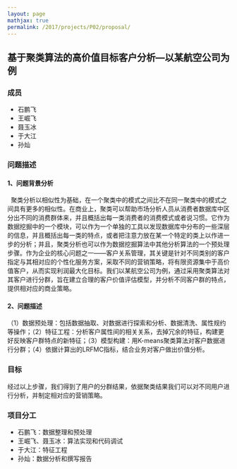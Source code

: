 ```yaml
---
layout: page
mathjax: true
permalink: /2017/projects/P02/proposal/
---
```


## 基于聚类算法的高价值目标客户分析—以某航空公司为例
### 成员

- 石鹏飞
- 王崛飞
- 聂玉冰
- 于大江
- 孙灿


### 问题描述
#### 1、问题背景分析
   聚类分析以相似性为基础，在一个聚类中的模式之间比不在同一聚类中的模式之间具有更多的相似性。在商业上，聚类可以帮助市场分析人员从消费者数据库中区分出不同的消费群体来，并且概括出每一类消费者的消费模式或者说习惯。它作为数据挖掘中的一个模块，可以作为一个单独的工具以发现数据库中分布的一些深层的信息，并且概括出每一类的特点，或者把注意力放在某一个特定的类上以作进一步的分析；并且，聚类分析也可以作为数据挖掘算法中其他分析算法的一个预处理步骤。作为企业的核心问题之一——客户关系管理，其关键是针对不同类别的客户指定与其相对应的个性化服务方案，采取不同的营销策略，将有限资源集中于高价值客户，从而实现利润最大化目标。我们以某航空公司为例，通过采用聚类算法对其客户进行分群，旨在建立合理的客户价值评估模型，并分析不同客户群的特点，提供相对应的商业策略。

#### 2、问题描述
（1）数据预处理：包括数据抽取、对数据进行探索和分析、数据清洗、属性规约等操作；（2）特征工程：分析客户属性间的相关关系，去掉冗余的特征，构建更好反映客户群特点的新特征；（3）模型构建：用K-means聚类算法对客户数据进行分群；（4）依据计算出的LRFMC指标，结合业务对客户做出价值分析。


### 目标
经过以上步骤，我们得到了用户的分群结果，依据聚类结果我们可以对不同用户进行分析，并制定相对应的营销策略。

### 项目分工
- 石鹏飞：数据整理和预处理
- 王崛飞、聂玉冰：算法实现和代码调试
- 于大江：特征工程
- 孙灿：数据分析和撰写报告


